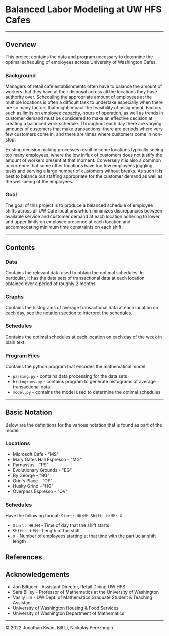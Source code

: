 # Balanced Labor Modeling at UW HFS Cafes

<hr>

## Overview
This project contains the data and program necessary to determine the optimal scheduling of employees across University of Washington Cafes.

### Background
Managers of retail cafe establishments often have to balance the amount of workers that
they have at their disposal across all the locations they have authority over. Scheduling the
appropriate amount of employees at the multiple locations is often a difficult task to
undertake especially when there are so many factors that might impact the feasibility of
assignment. Factors such as limits on employee capacity, hours of operation, as well as trends
in customer demand must be considered to make an effective decision at creating a balanced
work schedule. Throughout each day there are varying amounts of customers that make
transactions; there are periods where very few customers come in, and there are times where
customers come in non-stop.

Existing decision making processes result in some locations typically seeing too many 
employees, where the low influx of customers does not justify the amount of workers present at
that moment. Conversely it is also a common occurrence that some other locations have too few
employees juggling tasks and serving a large number of customers without breaks. As such it is
best to balance out staffing appropriate for the customer demand as well as the well-being of
the employees.

### Goal
The goal of this project is to produce a balanced schedule of employee shifts across all UW Cafe locations which minimizes discrepancies between available service and customer demand at each location adhering to lower and upper limits on employee presence at each location and accommodating minimum time constraints on each shift.

<hr>

## Contents

### Data
Contains the relevant data used to obtain the optimal schedules. In particular, it has the data sets of transactional data at each location
obtained over a period of roughly 2 months.

### Graphs
Contains the histograms of average transactional data at each location on each day, see the [notation section](###-Schedules) to interpret the schedules.

### Schedules
Contains the optimal schedules at each location on each day of the week in plain text.

### Program Files
Contains the python program that encodes the mathematical model.
*  `parsing.py` - contains data processing for the data sets
*  `histograms.py` - contains program to generate histograms of average transactional data
*  `model.py` - contains the model used to determine the optimal schedules

<hr>

## Basic Notation
Below are the definitions for the various notation that is found as part of the model.

### Locations
*  Microsoft Cafe - "MS"
*  Mary Gates Hall Espresso - "MG"
*  Parnassus - "PS"
*  Evolutionary Grounds - "EG"
*  By George - "BG"
*  Orin's Place - "OP"
*  Husky Grind - "HG"
*  Overpass Espresso - "OV"

### Schedules
Have the following format: `Start: HH:MM Shift: H:MM: X`
*  `Start: HH:MM` - Time of day that the shift starts
*  `Shift: H:MM` - Length of the shift
*  `X` - Number of employees starting at that time with the partiuclar shift length


## References

## Acknowledgements
*  Jon Biltucci - Assistant Director, Retail Dining UW HFS
*  Sara Billey - Professor of Mathematics at the University of Washington
*  Vasily Ilin - UW Dept. of Mathematics Graduate Student &amp; Teaching Assistant
*  University of Washington Housing &amp; Food Services
*  University of Washington Department of Mathematics

<hr>

&copy; 2022 Jonathan Kwan, Bill Li, Nickolay Perezhogin